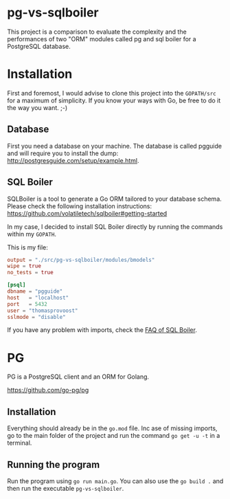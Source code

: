 # pg-vs-sqlboiler

This project is a comparison to evaluate the complexity and the performances of two "ORM" modules called pg and sql boiler for a PostgreSQL database.

# Installation

First and foremost, I would advise to clone this project into the `GOPATH/src` for a maximum of simplicity. If you know your ways with Go, be free to do it the way you want. ;-)

## Database

First you need a database on your machine. The database is called pgguide and will require you to install the dump: http://postgresguide.com/setup/example.html.

## SQL Boiler
SQLBoiler is a tool to generate a Go ORM tailored to your database schema. Please check the following installation instructions: https://github.com/volatiletech/sqlboiler#getting-started

In my case, I decided to install SQL Boiler directly by running the commands within my `GOPATH`.

This is my file:

```toml
output = "./src/pg-vs-sqlboiler/modules/bmodels"
wipe = true
no_tests = true

[psql]
dbname = "pgguide"
host   = "localhost"
port   = 5432
user = "thomasprovoost"
sslmode = "disable"
```

If you have any problem with imports, check the [FAQ of SQL Boiler](https://github.com/volatiletech/sqlboiler#missing-imports-for-generated-package).

# PG

PG is a PostgreSQL client and an ORM for Golang.

https://github.com/go-pg/pg

## Installation

Everything should already be in the `go.mod` file. Inc ase of missing imports, go to the main folder of the project and run the command `go get -u -t` in a terminal.

## Running the program

Run the program using `go run main.go`. You can also use the `go build .` and then run the executable `pg-vs-sqlboiler`.